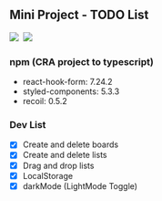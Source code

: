 ## Mini Project - TODO List

<img src="https://img.shields.io/badge/-React 17.0.2-61DAFB?style=plastic&logo=React&logoColor=white"/>&nbsp;
<img src="https://img.shields.io/badge/-typescript 4.5.4-3178C6?style=plastic&logo=Typescript&logoColor=white"/>

### npm (CRA project to typescript)
- react-hook-form: 7.24.2
- styled-components: 5.3.3
- recoil: 0.5.2

### Dev List
- [x] Create and delete boards
- [x] Create and delete lists
- [x] Drag and drop lists
- [x] LocalStorage
- [x] darkMode (LightMode Toggle)